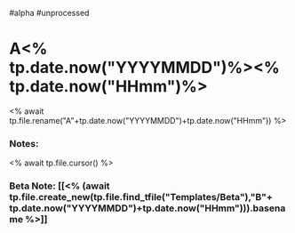 ---
---

#alpha #unprocessed
# A<% tp.date.now("YYYYMMDD")%><% tp.date.now("HHmm")%>
<% await tp.file.rename("A"+tp.date.now("YYYYMMDD")+tp.date.now("HHmm")) %>
### Notes: 
<% await tp.file.cursor() %>
### Beta Note: [[<% (await tp.file.create_new(tp.file.find_tfile("Templates/Beta"),"B"+ tp.date.now("YYYYMMDD")+tp.date.now("HHmm"))).basename %>]]
